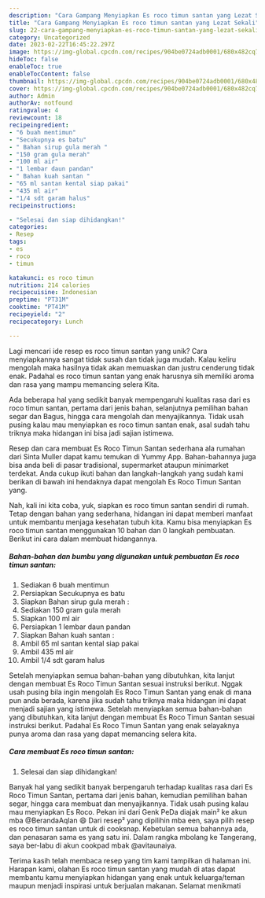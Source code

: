 ```yaml
---
description: "Cara Gampang Menyiapkan Es roco timun santan yang Lezat Sekali"
title: "Cara Gampang Menyiapkan Es roco timun santan yang Lezat Sekali"
slug: 22-cara-gampang-menyiapkan-es-roco-timun-santan-yang-lezat-sekali
category: Uncategorized
date: 2023-02-22T16:45:22.297Z
image: https://img-global.cpcdn.com/recipes/904be0724adb0001/680x482cq70/es-roco-timun-santan-foto-resep-utama.jpg
hideToc: false
enableToc: true
enableTocContent: false
thumbnail: https://img-global.cpcdn.com/recipes/904be0724adb0001/680x482cq70/es-roco-timun-santan-foto-resep-utama.jpg
cover: https://img-global.cpcdn.com/recipes/904be0724adb0001/680x482cq70/es-roco-timun-santan-foto-resep-utama.jpg
author: Admin
authorAv: notfound
ratingvalue: 4
reviewcount: 18
recipeingredient:
- "6 buah mentimun"
- "Secukupnya es batu"
- " Bahan sirup gula merah "
- "150 gram gula merah"
- "100 ml air"
- "1 lembar daun pandan"
- " Bahan kuah santan "
- "65 ml santan kental siap pakai"
- "435 ml air"
- "1/4 sdt garam halus"
recipeinstructions:

- "Selesai dan siap dihidangkan!"
categories:
- Resep
tags:
- es
- roco
- timun

katakunci: es roco timun 
nutrition: 214 calories
recipecuisine: Indonesian
preptime: "PT31M"
cooktime: "PT41M"
recipeyield: "2"
recipecategory: Lunch

---
```





Lagi mencari ide resep es roco timun santan yang unik? Cara menyiapkannya sangat tidak susah dan tidak juga mudah. Kalau keliru mengolah maka hasilnya tidak akan memuaskan dan justru cenderung tidak enak. Padahal es roco timun santan yang enak harusnya sih memiliki aroma dan rasa yang mampu memancing selera Kita.





Ada beberapa hal yang sedikit banyak mempengaruhi kualitas rasa dari es roco timun santan, pertama dari jenis bahan, selanjutnya pemilihan bahan segar dan Bagus, hingga cara mengolah dan menyajikannya. Tidak usah pusing kalau mau menyiapkan es roco timun santan enak,      asal sudah tahu triknya maka hidangan ini bisa jadi sajian istimewa.














Resep dan cara membuat Es Roco Timun Santan sederhana ala rumahan dari Sinta Muller dapat kamu temukan di Yummy App. Bahan-bahannya juga bisa anda beli di pasar tradisional, supermarket ataupun minimarket terdekat. Anda cukup ikuti bahan dan langkah-langkah yang sudah kami berikan di bawah ini hendaknya dapat mengolah Es Roco Timun Santan yang.






Nah, kali ini kita coba, yuk, siapkan es roco timun santan sendiri di rumah. Tetap dengan bahan yang sederhana, hidangan ini dapat memberi manfaat untuk membantu menjaga kesehatan tubuh kita. Kamu bisa menyiapkan Es roco timun santan menggunakan 10 bahan dan 0 langkah pembuatan. Berikut ini cara dalam membuat hidangannya.

<!--inarticleads1-->

##### Bahan-bahan dan bumbu yang digunakan untuk pembuatan Es roco timun santan:

1. Sediakan 6 buah mentimun
1. Persiapkan Secukupnya es batu
1. Siapkan  Bahan sirup gula merah :
1. Sediakan 150 gram gula merah
1. Siapkan 100 ml air
1. Persiapkan 1 lembar daun pandan
1. Siapkan  Bahan kuah santan :
1. Ambil 65 ml santan kental siap pakai
1. Ambil 435 ml air
1. Ambil 1/4 sdt garam halus


Setelah menyiapkan semua bahan-bahan yang dibutuhkan, kita lanjut dengan membuat Es Roco Timun Santan sesuai instruksi berikut. Nggak usah pusing bila ingin mengolah Es Roco Timun Santan yang enak di mana pun anda berada, karena jika sudah tahu triknya maka hidangan ini dapat menjadi sajian yang istimewa. Setelah menyiapkan semua bahan-bahan yang dibutuhkan, kita lanjut dengan membuat Es Roco Timun Santan sesuai instruksi berikut. Padahal Es Roco Timun Santan yang enak selayaknya punya aroma dan rasa yang dapat memancing selera kita. 

<!--inarticleads2-->

##### Cara membuat Es roco timun santan:


1. Selesai dan siap dihidangkan!

Banyak hal yang sedikit banyak berpengaruh terhadap kualitas rasa dari Es Roco Timun Santan, pertama dari jenis bahan, kemudian pemilihan bahan segar, hingga cara membuat dan menyajikannya. Tidak usah pusing kalau mau menyiapkan Es Roco. Pekan ini dari Genk PeDa diajak main² ke akun mba @BerandaAqlan 😄 Dari resep² yang dipilihin mba een, saya pilih resep es roco timun santan untuk di cooksnap. Kebetulan semua bahannya ada, dan penasaran sama es yang satu ini. Dalam rangka mbolang ke Tangerang, saya ber-labu di akun cookpad mbak @avitaunaiya. 

Terima kasih telah membaca resep yang tim kami tampilkan di halaman ini. Harapan kami, olahan Es roco timun santan yang mudah di atas dapat membantu kamu menyiapkan hidangan yang enak untuk keluarga/teman maupun menjadi inspirasi untuk berjualan makanan. Selamat menikmati

